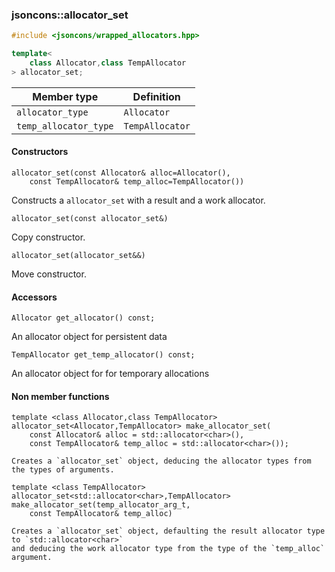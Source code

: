 ### jsoncons::allocator_set

```cpp
#include <jsoncons/wrapped_allocators.hpp>

template< 
    class Allocator,class TempAllocator
> allocator_set;
```

Member type                         |Definition
------------------------------------|------------------------------
`allocator_type`|`Allocator`
`temp_allocator_type`|`TempAllocator`

#### Constructors

    allocator_set(const Allocator& alloc=Allocator(), 
        const TempAllocator& temp_alloc=TempAllocator())
Constructs a `allocator_set` with a result and a work allocator. 

    allocator_set(const allocator_set&)
Copy constructor. 

    allocator_set(allocator_set&&)
Move constructor. 

#### Accessors

    Allocator get_allocator() const;
An allocator object for persistent data

    TempAllocator get_temp_allocator() const;
An allocator object for for temporary allocations

#### Non member functions

    template <class Allocator,class TempAllocator>
    allocator_set<Allocator,TempAllocator> make_allocator_set(
        const Allocator& alloc = std::allocator<char>(), 
        const TempAllocator& temp_alloc = std::allocator<char>());

    Creates a `allocator_set` object, deducing the allocator types from the types of arguments.

    template <class TempAllocator>
    allocator_set<std::allocator<char>,TempAllocator> make_allocator_set(temp_allocator_arg_t, 
        const TempAllocator& temp_alloc)

    Creates a `allocator_set` object, defaulting the result allocator type to `std::allocator<char>`
    and deducing the work allocator type from the type of the `temp_alloc` argument.



